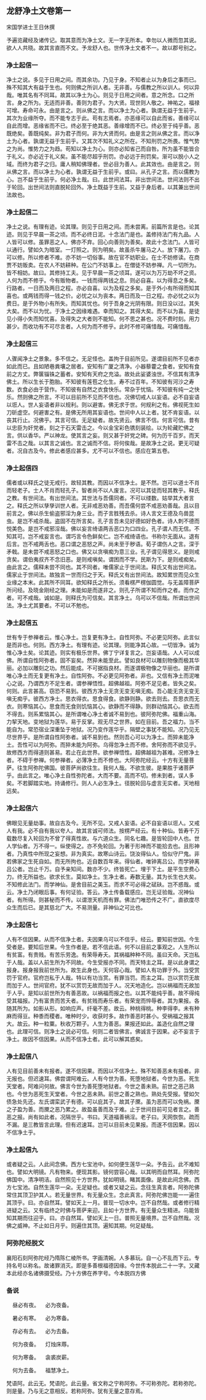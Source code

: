 ## 龙舒净土文卷第一

宋国学进士王日休撰

予遍览藏经及诸传记。取其意而为净土文。无一字无所本。幸勿以人微而忽其说。欲人人共晓。故其言直而不文。予龙舒人也。世传净土文者不一。故以郡号别之。

### 净土起信一

净土之说。多见于日用之间。而其余功。乃见于身。不知者止以为身后之事而已。殊不知其大有益于生也。何则佛之所训人者。无非善。与儒教之所以训人。何以异哉。唯其名有不同耳。故其以净土为心。则见于日用之间者。意之所念。口之所言。身之所为。无适而非善。善则为君子。为大贤。现世则人敬之。神祐之。福禄可增。寿命可永。由是言之。则从佛之言。而以净土为心者。孰谓无益于生前乎。其次为业缘所夺。而不能专志于此。苟有志焉者。亦恶缘可以自此而省。善缘可以自此而增。恶缘省而不已。终必至于绝其恶。善缘增而不已。终必至于纯乎善。恶既绝矣。善既纯矣。非为君子而何。非为大贤而何。由是言之则从佛之言。而以净土为心者。孰谓无益于生前乎。又其次不知礼义之所在。不知刑罚之所畏。惟气势之为尚。惟势力之为趋。苟知以净土为心。则亦必知省己而自咎。所为虽不能皆合于礼义。亦必近于礼义矣。虽不能尽超乎刑罚。亦必远于刑罚矣。渐可以脱小人之域。而终为君子之归。庸人稍知佛理者。世必目为善人。此其效也。由是言之。则从佛之言。而以净土为心者。孰谓无益于生前乎。或曰。从孔子之言。而以儒教为心。岂不益于生前乎。何必净土哉。曰。此世间法耳。非出世间法。世间法则不出于轮回。出世间法则直脱轮回外。净土既益于生前。又益于身后者。以其兼出世间法故也。

### 净土起信二

净土之说。有理有迹。论其理。则见于日用之间。而未尝离。前篇所言是也。论其迹。则见于早晨一茶之顷。而不必终日泥。十念法门是也。盖修持法门有九品。人人皆可以修。虽罪恶之人。佛亦不弃。回心向善则为善矣。故此十念法门。人皆可以通行。譬如久为暗室。一灯照之。则为明矣。故虽杀牛屠马之人。放下屠刀。亦可以修。所以修者不难。亦不妨一切俗事。故在官不妨职业。在士不妨修读。在商贾不妨贩卖。在农人不妨耕种。在公门不妨事上。在僧徒不妨参禅。凡一切所为。皆不相妨。故曰。其修持工夫。见于早晨一茶之顷耳。遂可以为万万劫不坏之资。人何为而不修乎。今有贩物者。一钱而得两钱之息。则必自喜。以为得息之多矣。行路者。一日而及两日之程。亦必自喜。以为及程之多矣。是于外小有所得而知其喜也。或两钱而得一钱之价。必忧之以为丧本。两日而及一日之程。亦必忧之以为费日。是于外物小有所失。而知其忧也。何于吾身之光阴有限。则日没以过。其失大矣。而不以为忧。于净土之因缘难遇。幸而知之。其得大矣。而不以为喜。是徒见小得小失而知忧喜。及得失之大者则不能知。何不思之甚也。况不费时刻。用力甚少。而收功有不可尽言者。人何为而不修乎。此时不修可痛惜哉。可痛惜哉。

### 净土起信三

人骤闻净土之景象。多不信之。无足怪也。盖拘于目前所见。遂谓目前所不见者亦如此而已。且如陋巷粪壤之居者。安知有广厦之清净。小器藜藿之食者。安知有食前之方丈。弊箧锱铢之蓄者。安知有天府之充溢。故处此娑婆浊世。不信其有清净佛土。所以生长于胞胎。不知彼有莲苞之化生。寿不过百年。不知彼有河沙之寿数。衣食必由于营作。不知彼有自然之衣食快乐。常杂于忧恼。不知彼有纯一之快乐。然则佛之所言。不可以目前所不见而不信也。况佛切戒人以妄语。必不自妄语以诳人。世人妄语者非以规利。则以避害。佛无求于世。何规利之有。佛视死生如刀斫虚空。何避害之有。是佛无所用其妄语也。世间中人以上者。犹不肯妄语。以丧其行止。况佛乎。其言可信。无足疑者。故先贤云。佛言不信。何言可信。昔有以忠臣为奸党者。刻之于石天雷击之。今以金宝彩色镌刻装绘。以为轮藏贮佛之言。供以香华。严以神龙。使其言之妄。则又甚于奸党之碑。何为历千百岁。而天雷不击之哉。以其言之诚也。言之诚而不信。将何俟哉。是故净土之说。更无可疑者。况自古及今。修此者感应甚多。尤不可以不信也。感应在第五卷。

### 净土起信四

儒者或以释氏之徒无戒行。故轻其教。而因以不信净土。是不然。岂可以道士不肖而轻老子。士人不肖而轻孔子。智者尚不以人废言。况可以其徒而轻其教乎。释氏之教。有世间法。有出世间法。其世法与吾儒同者。不可以缕数。姑举其大者言之。释氏之所以孳孳训世人者。无非戒恶劝善。而吾儒何尝不戒恶劝善哉。且以目前言之。佛以杀生偷盗邪淫为身三业。而子言胜残去杀。诗人言文王德及鸟兽昆虫。是岂不戒杀哉。盗固不在所言矣。孔子言吾未见好德如好色者。诗人刺不德而悦美色。是岂不戒邪淫哉。佛以妄言绮语两舌恶口为口四业。孔子谓人而无信。不知其可。岂不戒妄言也。谓巧言令色鲜矣仁。岂不戒绮语也。书称尔无面从。退有后言。岂不戒两舌也。恶口谓之恶怒之声。尚未至于秽语。荀子谓伤人之言。深于矛戟。是未尝不戒恶怒之口也。佛又以贪嗔痴为意三业。孔子谓见得思义。是则戒贪矣。谓伯夷叔齐不念旧恶。是则戒嗔矣。谓困而不学。民斯为下。是则戒痴矣。由此言之。儒释未尝不同也。其不同者。唯儒家止于世间法。释氏又有出世间法。儒家止于世间法。故独言一世而归之于天。释氏又有出世间法。故知累世而见众生业缘之本末。此其所不同耳。欲知释氏之所长。须看楞严楞伽圆觉。与无盖障菩萨所问经。及晓金刚经之理。未能如是而遂非之。则孔子所谓不知而作之者。而作之者。可不戒哉。诚如是。则释氏为可信矣。其言净土。乌可以不信哉。所谓出世间法。净土尤其要者。不可以不勉也。

### 净土起信五

世有专于参禅者云。惟心净土。岂复更有净土。自性阿弥。不必更见阿弥。此言似是而非也。何则。西方净土。有理有迹。论其理。则能净其心故。一切皆净。诚为惟心净土矣。论其迹。则实有极乐世界。佛丁宁详复言之。岂妄语哉。人人可以成佛。所谓自性阿弥者。固不妄矣。然猝未能至此。譬如良材可以雕刻物像而极其华丽。必加以雕刻之功。然后能成。不可据指良材。而遂谓极物像之华丽也。是所谓唯心净土而无复更有净土。自性阿弥。不必更见阿弥者。非也。又信有净土而泥唯心之说。乃谓西方不足生者。谓参禅悟性。超佛越祖。阿弥不足见者。皆失之矣。何则。此言甚高。窃恐不易到。彼西方净土无贪无变无嗔无痴。吾心能无贪无变无嗔无痴乎。彼西方净土。思衣得衣。思食得食。欲静则静。欲去则去。吾思衣而无衣。则寒恼其心。思食而无食则饥恼其心。欲静而不得静。则群动恼其心。欲去而不得去。则系累恼其心。是所谓唯心净土者诚不易到也。彼阿弥陀佛。福重山海。力挈天地。变地狱为莲华。易于反掌。观无尽之世界。如在目前。吾之福力。当不能自为。常恐宿业深重坠于地狱。况乃变作莲华乎。隔壁之事犹不能知。况乃见无尽世界乎。是所谓自性阿弥者。诚不易到也。然则吾心可以为净土。而猝未能净土。吾性可以为阿弥。而猝未能为阿弥。乌得忽净土而不修。舍阿弥而不欲见乎。故修西方而得道则甚易。若止在此世界。欲参禅悟性。超佛越祖为甚难。况修净土者。不碍于参禅。何参禅者。必薄净土而不修也。大阿弥陀经云。十方有无量菩萨。往生阿弥陀佛国。彼菩萨尚欲往生。我何人哉。不欲生彼。是果胜于诸菩萨乎。由此言之。唯心净土自性弥陀者。大而不要。高而不切。修未到者。误人多矣。不若脚踏实地。持诵修行。则人人必生净土。径脱轮回与虚言无实者。天地相远矣。

### 净土起信六

佛眼见无量劫事。故自古及今。无所不见。又戒人妄语。必不自妄语以诳人。又戒人有我。必不自有我以夸人。故其言诚可师法。按楞严经云。有十种仙。皆寿千万载数尽复入轮回为不曾了得真性故。与六道众生。同名七趣。是皆轮回中人也。世人学仙者。万不得一。纵使得之。亦不免轮回。为著于形神而不能拾去也。且形神者。乃真性中所现之妄想。非为真实。故寒山诗云。饶汝得仙人。恰似守尸鬼。非若佛家之生死自如。而无所拘也。近自数百年来。得仙者。唯钟离吕公。而学钟离吕公者。岂止千万。自予亲知间。数亦不少。终皆死亡。埋于下土。是平生空费心力。终无所益也。欲求长生。莫如净土。生净土者。寿数无量。其为长生也大矣。不知修此法门。而学神仙。是舍目前之美玉。而求不可必得之碔砆。岂不惑哉。或云。净土乃闭眼后事。有何证验。答云。净土传备载感应。岂无证验哉。况神仙者。有所得。则甚秘而不传。以谓泄天机而有罪。佛法门唯恐传之不广。直欲度尽众生而后已。是其慈北广大。不易测量。非神仙之可比也。

### 净土起信七

人有不信因果。从而不信净土者。夫因果乌可以不信乎。经云。要知前世因。今生受者是。要知后世果。今生作者是。若不信此语。何不以目前之事观之。人生所以有贫富。有贵贱。有苦乐劳逸。有荣辱寿夭。其祸福种种不同。虽曰天命。天岂私于人哉。盖以人前生所为不同故。今生受报亦不同。而天特主之耳。是以此身谓之报身。报身报我前世所为。故生此身也。天何容心哉。譬如人有功罪于外。当受赏罚于官府。官府岂私于人哉。特以有功当赏。有罪当罚。而主之耳。岂以赏罚无故而加于人。世间官府。犹不以赏罚无故而加于人。况天地造化。岂以祸福而无故加于人乎。是知以前世所为有善恶故。以祸福而报之也。以其不能纯乎善。故不得纯受其福报。乃有富贵而苦夭者。有贫贱而寿乐者。有荣宠而悴辱者。其为果报。各随其所为。如影从形。如响应声。纤毫不差。故云。种桃得桃。种李得李。未有种麻而得豆。种黍而稷者。唯种时少。收获时多。故作善恶时甚小。受祸福之报其大。故云。种一粒粟。秋收万颗子。人生为善恶。果报还如此。盖造化自然之理也。此理可信。则净土之说必可信。何则二者皆佛言。佛诚言于因果。必不妄言于净土。故因不信因果。从而不信净土者。此可以解其惑矣。

### 净土起信八

人有见目前善未有报者。遂不信因果。而因以不信净土。殊不知善恶未有报者。非无报也。但迟速耳。佛尝谓阿难云。人有今世为善。死堕地狱者。今世为恶。死生天堂者。阿难问何故。佛言今世为善死堕地狱者。今世之善未熟。前世之恶己熟也。今世为恶死生天堂者。今世之恶未熟。前世之善之熟也。熟处先受报。譬如欠债急处先还。左氏谓栾武子有德。可以庇其子。故其子黡。虽为恶而可以免祸。黡之子盈为善。而黡之恶乃累之。故盈虽善而及于难。止于世间目前可见者言之。善恶之报。尚有如此者。况隔世乎。书曰。天道福善祸淫。老子曰。天网恢恢。疏而不漏。是三教皆言此理。但有迟速耳。岂可以目前未见果报。而遂不信因果。因以不信净土乎。

### 净土起信九

或者疑之云。人此间念佛。西方七宝池中。如何便生莲华一朵。予告云。此不难知也。譬如大明镜。凡有物来。便现其影。镜何尝容心哉。以其明而自然耳。阿弥陀佛国中。清净明洁。自然照见十方世界。犹如明镜。睹其面像。是故此间念佛。西方七宝池。自然生莲华一朵。无足疑也。或者又疑之云。念往生真言者。阿弥陀佛常住其顶卫护其人。若无量世界。有无量众生。念此真言。阿弥陀佛岂能一一遍住其顶乎。曰。亦自然耳。譬如天上一月。普现一切水中。岂不自然哉。或者修行精进疑之云。又有临终之时佛与菩萨来迎。且如十方世界。有无量众生精进。乌能皆知其期而往迎乎。曰。亦自然耳。譬如天上一日。普照无量境界。岂不自然哉。况佛之威神。不止如日月乎。则遍住其顶。遍知其期。何足疑哉。

### 阿弥陀经脱文

襄阳石刻阿弥陀经乃隋陈仁棱所书。字画清婉。人多慕玩。自一心不乱而下云。专持名号以称名。故诸罪消灭。即是多善根福德因缘。今世传本脱此二十一字。又藏本此经亦名诸佛摄受经。乃十方佛在养字号。今本脱四方佛

### 备说

&nbsp;&nbsp;&nbsp;&nbsp;昼必有夜。&nbsp;&nbsp;&nbsp;&nbsp;必为夜备。

&nbsp;&nbsp;&nbsp;&nbsp;暑必有寒。&nbsp;&nbsp;&nbsp;&nbsp;必为寒备。

&nbsp;&nbsp;&nbsp;&nbsp;存必有去。&nbsp;&nbsp;&nbsp;&nbsp;必为去备。

&nbsp;&nbsp;&nbsp;&nbsp;何为夜备。&nbsp;&nbsp;&nbsp;&nbsp;灯烛床蓐。

&nbsp;&nbsp;&nbsp;&nbsp;何为寒备。&nbsp;&nbsp;&nbsp;&nbsp;衾裘炭薪。

&nbsp;&nbsp;&nbsp;&nbsp;何为去备。&nbsp;&nbsp;&nbsp;&nbsp;福慧净土。

梵语阿。此云无。梵语陀。此云量。省文称之宁称阿弥。不可称弥陀。若称弥陀。则是量。乃与无之意相反。若称阿弥。犹有无量之意存焉。